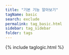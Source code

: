 ```yaml
---
title: "기본 기능 알아보기"
tagName: basic
search: exclude
permalink: tag_basic.html
sidebar: tag_sidebar
folder: tags
---
```

{% include taglogic.html %}

